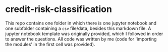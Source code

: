 # credit-risk-classification
This repo contains one folder in which there is one jupyter notebook and one subfolder containing a `csv` file/data, besides this markdown file. A jupyter notebook template was originally provided, which I followed in order to answer the questions. All code was written by me (code for 'importing the modules' in the first cell was provided).
